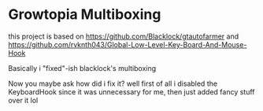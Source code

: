 # Growtopia Multiboxing
this project is based on https://github.com/Blacklock/gtautofarmer 
and https://github.com/rvknth043/Global-Low-Level-Key-Board-And-Mouse-Hook

Basically i "fixed"-ish blacklock's multiboxing

Now you maybe ask how did i fix it?
well first of all i disabled the KeyboardHook since it was unnecessary for me, then just added fancy stuff over it lol
